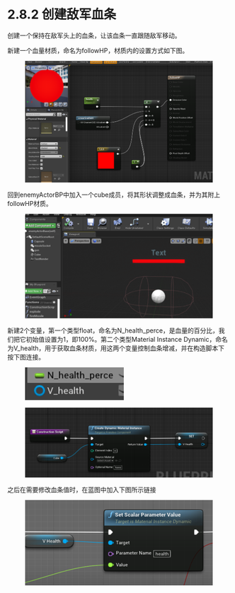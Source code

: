 # 2.8.2 创建敌军血条

创建一个保持在敌军头上的血条，让该血条一直跟随敌军移动。

新建一个血量材质，命名为followHP，材质内的设置方式如下图。

<figure><img src="../../../.gitbook/assets/image (228).png" alt=""><figcaption></figcaption></figure>

回到enemyActorBP中加入一个cube成员，将其形状调整成血条，并为其附上followHP材质。

<figure><img src="../../../.gitbook/assets/image (302).png" alt=""><figcaption></figcaption></figure>

新建2个变量，第一个类型float，命名为N\_health\_perce，是血量的百分比，我们把它初始值设置为1，即100%。第二个类型Material Instance Dynamic，命名为V\_health，用于获取血条材质，用这两个变量控制血条增减，并在构造脚本下按下图连接。

<figure><img src="../../../.gitbook/assets/image (314).png" alt=""><figcaption></figcaption></figure>

<figure><img src="../../../.gitbook/assets/image (319).png" alt=""><figcaption></figcaption></figure>

之后在需要修改血条值时，在蓝图中加入下图所示链接

<figure><img src="../../../.gitbook/assets/image (400).png" alt=""><figcaption></figcaption></figure>
